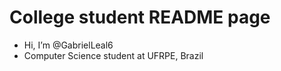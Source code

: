 <h1>College student README page</h1>

- Hi, I’m @GabrielLeal6
- Computer Science student at UFRPE, Brazil

<!--- i don't use arch btw ---> 
